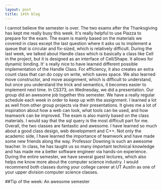 ```yaml
---
layout: post
title: 14th blog
---
```


I cannot believe the semester is over. The two exams after the Thanksgiving has kept me really busy this week. It's really helpful to use Piazza to prepare for the exam. The exam is mainly based on the materials we covered in class except the last question where it asks us to implement a queue that is circular and fix-sized, which is relatively difficult. During the last week, we talked about Handle class which is basically a class like Cell in the project, but it is designed as an interface of Cell/Shape. It allows for dynamic binding. It’ s really nice to have learned different possible implementation of the Handle Class. For efficiency, it also creates an extra count class that can do copy on write, which saves space. We also learned move constructor, and move assignment, which is difficult to understand, but once you understand the trick and semantics, it becomes easier to implement next time.
In CS373, on Wednesday, we did a presentation. Our group did an awesome job together this semester. We have a really regular schedule each week in order to keep up with the assignment. I learned a lot as well from other group projects via their presentations. It gives me a lot of inspiration about how a web can look, what tools can be used, and how teamwork can be improved. The exam is also mainly based on the class materials. I would say that the sql query is the most difficult part for me. 
Overall, the two classes are fantastic and awesome. I have learned so much about a good class design, web development and C++. Not only the academic side, I have learned the importance of teamwork and have made some new friends along the way.  Professor Downing is such an awesome teacher. In class, he has taught us so many important technical knowledge and has made me a better software engineer via hands-on experience. During the entire semester, we have several guest lectures, which also helps me know more about the computer science industry. I would recommend both classes during your college career at UT Austin as one of your upper division computer science classes. 

##Tip of the week:
An awesome semester
